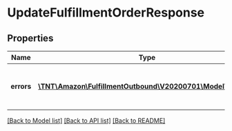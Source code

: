 # UpdateFulfillmentOrderResponse

## Properties
Name | Type | Description | Notes
------------ | ------------- | ------------- | -------------
**errors** | [**\TNT\Amazon\FulfillmentOutbound\V20200701\Model\ErrorList**](ErrorList.md) | One or more unexpected errors occurred during the updateFulfillmentOrder operation. | [optional] 

[[Back to Model list]](../README.md#documentation-for-models) [[Back to API list]](../README.md#documentation-for-api-endpoints) [[Back to README]](../README.md)


